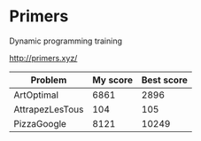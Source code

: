 # Primers
Dynamic programming training

http://primers.xyz/


|Problem|My score|Best score|
|---|---|---|
|ArtOptimal|6861|2896|
|AttrapezLesTous|104|105|
|PizzaGoogle|8121|10249|
